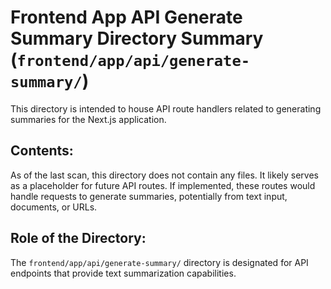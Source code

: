 # Frontend App API Generate Summary Directory Summary (`frontend/app/api/generate-summary/`)

This directory is intended to house API route handlers related to generating summaries for the Next.js application.

## Contents:

As of the last scan, this directory does not contain any files. It likely serves as a placeholder for future API routes. If implemented, these routes would handle requests to generate summaries, potentially from text input, documents, or URLs.

## Role of the Directory:

The `frontend/app/api/generate-summary/` directory is designated for API endpoints that provide text summarization capabilities.

